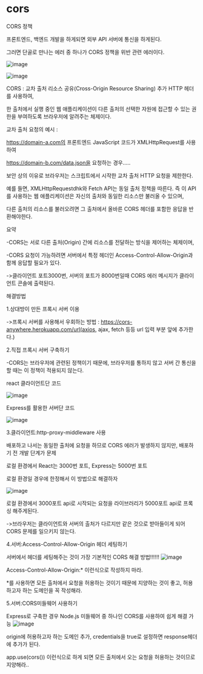 # cors
CORS 정책 

프론트엔드, 백엔드 개발을 하게되면 외부 API 서버에 통신을 하게된다.

그러면 단골로 만나는 에러 중 하나가 CORS 정책을 위반 관련 에러이다.

![image](https://user-images.githubusercontent.com/45154233/139275799-df91559b-138f-4c63-8a56-a021897cb642.png)

![image](https://user-images.githubusercontent.com/45154233/139275775-e316d8f6-f9fc-4937-a07d-728771bc41f3.png)





CORS : 교차 출처 리소스 공유(Cross-Origin Resource Sharing) 추가 HTTP 헤더를 사용하여,

한 출처에서 실행 중인 웹 애플리케이션이 다른 출처의 선택한 자원에 접근할 수 있는 권한을 부여하도록 브라우저에 알려주는 체제이다.



교차 출처 요청의 예시 :

https://domain-a.com의 프론트엔드 JavaScript 코드가 XMLHttpRequest를 사용하여

https://domain-b.com/data.json을 요청하는 경우.....



보안 상의 이유로 브라우저는 스크립트에서 시작한 교차 출처 HTTP 요청을 제한한다. 

예를 들면, XMLHttpRequestdhk와 Fetch API는 동일 출처 정책을 따른다. 즉 이 API를 사용하는 웹 애플리케이션은 자신의 출처와 동일한 리소스만 불러올 수 있으며,

다른 출처의 리소스를 불러오려면 그 출처에서 올바른 CORS 헤더를 포함한 응답을 반환해야한다.



요약

-CORS는 서로 다른 출처(Origin) 간에 리소스를 전달하는 방식을 제어하는 체제이며,

-CORS 요청이 가능하려면 서버에서 특정 헤더인 Access-Control-Allow-Origin과 함께 응답할 필요가 있다.

->클라이언트 포트3000번, 서버의 포트가 8000번일때 CORS 에러 메시지가 클라이언트 콘솔에 출력된다.



해결방법

1.상대방이 만든 프록시 서버 이용

->프록시 서버를 사용해서 우회하는 방법 : https://cors-anywhere.herokuapp.com/url(axios, ajax, fetch 등등 url 입력 부분 앞에 추가한다.)



2.직접 프록시 서버 구축하기

-CORS는 브라우저에 관련된 정책이기 때문에, 브라우저를 통하지 않고 서버 간 통신을 할 때는 이 정책이 적용되지 않는다.

react 클라이언트단 코드

![image](https://user-images.githubusercontent.com/45154233/139275700-56c2c24f-4ef8-4b34-9259-18e291ea2a8e.png)



Express를 활용한 서버단 코드

![image](https://user-images.githubusercontent.com/45154233/139275678-46701a6b-6e1d-486a-a485-0722874a2055.png)



3.클라이언트:http-proxy-middleware 사용

배포하고 나서는 동일한 출처에 요청을 하므로 CORS 에러가 발생하지 않지만, 배포하기 전 개발 단계가 문제

로컬 환경에서 React는 3000번 포트, Express는 5000번 포트

로컬 환경일 경우에 한정해서 이 방법으로 해결하자

![image](https://user-images.githubusercontent.com/45154233/139275603-53823b3b-6859-4222-88be-0158aa654ae0.png)


로컬 환경에서 3000포트 api로 시작되는 요청을 라이브러리가 5000포트 api로 프록싱 해주게된다.

->브라우저는 클라이언트와 서버의 출처가 다르지만 같은 것으로 받아들이게 되어 CORS 문제를 일으키지 않는다.



4.서버:Access-Control-Allow-Origin 헤더 세팅하기

서버에서 헤더를 세팅해주는 것이 가장 기본적인 CORS 해결 방법!!!!!!
![image](https://user-images.githubusercontent.com/45154233/139275559-38128798-5830-4901-963a-afa380f9f3af.png)



Access-Control-Allow-Origin:* 이런식으로 작성하지 마라.

*를 사용하면 모든 출처에서 요청을 허용하는 것이기 때문에 지양하는 것이 좋고, 허용하고자 하는 도메인을 꼭 작성해라.



5.서버:CORS미들웨어 사용하기

Express로 구축한 경우 Node.js 미들웨어 중 하나인 CORS를 사용하여 쉽게 해결 가능
![image](https://user-images.githubusercontent.com/45154233/139275482-82d6cf2b-3744-4e5e-bce1-dcb0ca1f4dc0.png)



origin에 허용하고자 하는 도메인 추가, credentials을 true로 설정하면 response헤더에 추가가 된다.

app.use(cors()) 이런식으로 하게 되면 모든 출처에서 오는 요청을 허용하는 것이므로 지양해라..
